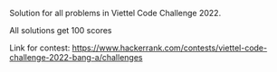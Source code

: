 Solution for all problems in Viettel Code Challenge 2022.

All solutions get 100 scores

Link for contest: 
https://www.hackerrank.com/contests/viettel-code-challenge-2022-bang-a/challenges
